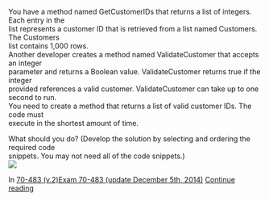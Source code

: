 ﻿You have a method named GetCustomerIDs that returns a list of integers. Each entry in the\
list represents a customer ID that is retrieved from a list named Customers. The Customers\
list contains 1,000 rows.\
Another developer creates a method named ValidateCustomer that accepts an integer\
parameter and returns a Boolean value. ValidateCustomer returns true if the integer\
provided references a valid customer. ValidateCustomer can take up to one second to run.\
You need to create a method that returns a list of valid customer IDs. The code must\
execute in the shortest amount of time.

What should you do? (Develop the solution by selecting and ordering the required code\
snippets. You may not need all of the code snippets.)\
[![](https://cdn.briefmenow.org/wp-content/uploads/70-483-v2/122.jpg)](https://cdn.briefmenow.org/wp-content/uploads/70-483-v2/122.jpg)

In [70-483 (v.2)](https://www.briefmenow.org/microsoft/category/exam-70-483-programming-in-c-update-december-5th-2014/)[Exam 70-483 (update December 5th, 2014)](https://www.briefmenow.org/microsoft/tag/70-483-v2/) [Continue reading](https://www.briefmenow.org/microsoft/you-need-to-create-a-method-that-returns-a-list-of-valid-customer-ids/ "Continue reading You need to create a method that returns a list of valid customer IDs")
